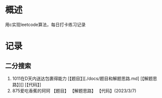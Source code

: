 # 概述
用c实现leetcode算法，每日打卡练习记录

# 记录
## 二分搜索
1. 1011在D天内送达包裹得能力 [【题目】][./docs/题目和解题思路.md] [【解题思路】][] [【代码】][](2023/3/6)
2. 875爱吃香蕉的珂珂 【题目】 【解题思路】 【代码】(2023/3/7)